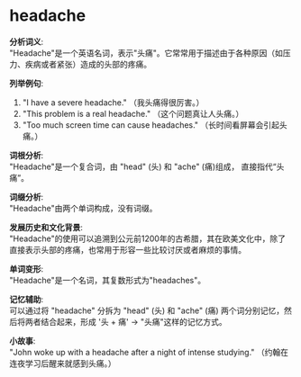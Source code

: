 # headache

**分析词义**:  
"Headache"是一个英语名词，表示"头痛"。它常常用于描述由于各种原因（如压力、疾病或者紧张）造成的头部的疼痛。

  

**列举例句**:

  

1.  "I have a severe headache." （我头痛得很厉害。）
2.  "This problem is a real headache." （这个问题真让人头痛。）
3.  "Too much screen time can cause headaches." （长时间看屏幕会引起头痛。）

  

**词根分析**:  
"Headache"是一个复合词，由 "head" (头) 和 "ache" (痛)组成， 直接指代“头痛”。

  

**词缀分析**:  
"Headache"由两个单词构成，没有词缀。

  

**发展历史和文化背景**:  
"Headache"的使用可以追溯到公元前1200年的古希腊，其在欧美文化中，除了直接表示头部的疼痛，也常用于形容一些比较讨厌或者麻烦的事情。

  

**单词变形**:  
"Headache"是一个名词，其复数形式为"headaches"。

  

**记忆辅助**:  
可以通过将 "headache" 分拆为 "head" (头) 和 "ache" (痛) 两个词分别记忆，然后将两者结合起来，形成 '头 + 痛' -> "头痛"这样的记忆方式。

  

**小故事**:  
"John woke up with a headache after a night of intense studying." （约翰在连夜学习后醒来就感到头痛。）
